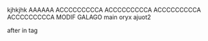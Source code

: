 kjhkjhk
AAAAAA
ACCCCCCCCCA
ACCCCCCCCCA
ACCCCCCCCCA
ACCCCCCCCCA
MODIF GALAGO
main
oryx
ajuot2

after in tag
